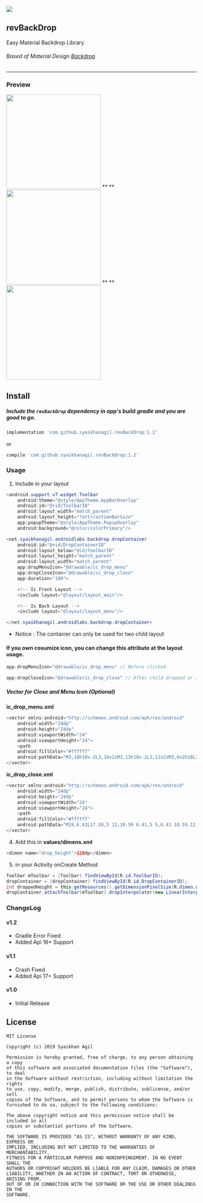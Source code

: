 [![](https://jitpack.io/v/syaikhanagil/revBackDrop.svg)](https://jitpack.io/#syaikhanagil/revBackDrop)
## revBackDrop
Easy Material Backdrop Library
###### Based of Material Design [Backdrop](https://material.io/design/components/backdrop.html)
-----
### Preview
<img src="preview/before.png" width="250"> ** ** <img src="preview/after.png" width="250"> ** ** <img src="preview/prev1.gif" width="250">



## Install

##### Include the `revBackDrop` dependency in app's **build.gradle** and you are good to go.

```groovy
implementation 'com.github.syaikhanagil.revBackDrop:1.2'
```
or
```groovy
compile 'com.github.syaikhanagil.revBackDrop:1.2'
```

### Usage
1. Include in your layout
```java
<android.support.v7.widget.Toolbar
	android:theme="@style/AppTheme.AppBarOverlay"
	android:id="@+id/ToolbarID"
	android:layout_width="match_parent"
	android:layout_height="?attr/actionBarSize"
	app:popupTheme="@style/AppTheme.PopupOverlay" 
	android:background="@color/colorPrimary"/>

<net.syaikhanagil.androidlabs.backdrop.dropContainer
	android:id="@+id/DropContainerID"
	android:layout_below="@id/ToolbarID"
	android:layout_height="match_parent"
	android:layout_width="match_parent"
	app:dropMenuIcon="@drawable/ic_drop_menu"
	app:dropCloseIcon="@drawable/ic_drop_close"
	app:duration="100">

	<!-- Is Front Layout -->
	<include layout="@layout/layout_main"/>

	<!-- Is Back Layout -->
	<include layout="@layout/layout_menu"/>

</net.syaikhanagil.androidlabs.backdrop.dropContainer>
```

 * Notice : The container can only be used for two child layout

#### If you own cosumize icon, you can change this attribute at the layout usage.
```java
app:dropMenuIcon="@drawable/ic_drop_menu" // Before clicked

app:dropCloseIcon="@drawable/ic_drop_close" // After child dropped or Icon clicked
```

##### Vector for Close and Menu Icon (Optional)

**ic_drop_menu.xml**
```java
<vector xmlns:android="http://schemas.android.com/apk/res/android"
    android:width="24dp"
    android:height="24dp"
    android:viewportWidth="24"
    android:viewportHeight="24">
    <path
	android:fillColor="#ffffff"
	android:pathData="M3,18h18v-2L3,16v2zM3,13h18v-2L3,11v2zM3,6v2h18L21,6L3,6z"/>
</vector>
```

**ic_drop_close.xml**
```java
<vector xmlns:android="http://schemas.android.com/apk/res/android"
    android:width="24dp"
    android:height="24dp"
    android:viewportWidth="24"
    android:viewportHeight="24">
    <path
	android:fillColor="#ffffff"
	android:pathData="M19,6.41L17.59,5 12,10.59 6.41,5 5,6.41 10.59,12 5,17.59 6.41,19 12,13.41 17.59,19 19,17.59 13.41,12z"/>
</vector>
```

4. Add this in **values/dimens.xml**
```java
<dimen name="drop_height">120dp</dimen>
```

5. in your Activity onCreate Method
```java
Toolbar mToolbar = (Toolbar) findViewById(R.id.ToolbarID);
dropContainer = (dropContainer) findViewById(R.id.DropContainerID);
int droppedHeight = this.getResources().getDimensionPixelSize(R.dimen.drop_height);
dropContainer.attachToolbar(mToolbar).dropInterpolator(new LinearInterpolator()).dropHeight(droppedHeight).createDrop();
```


### ChangeLog

#### v1.2
 * Gradle Error Fixed
 * Added Api 16+ Support

#### v1.1
 * Crash Fixed
 * Added Api 17+ Support

#### v1.0
 * Initial Release

## License
```
MIT License

Copyright (c) 2019 Syaikhan Agil

Permission is hereby granted, free of charge, to any person obtaining a copy
of this software and associated documentation files (the "Software"), to deal
in the Software without restriction, including without limitation the rights
to use, copy, modify, merge, publish, distribute, sublicense, and/or sell
copies of the Software, and to permit persons to whom the Software is
furnished to do so, subject to the following conditions:

The above copyright notice and this permission notice shall be included in all
copies or substantial portions of the Software.

THE SOFTWARE IS PROVIDED "AS IS", WITHOUT WARRANTY OF ANY KIND, EXPRESS OR
IMPLIED, INCLUDING BUT NOT LIMITED TO THE WARRANTIES OF MERCHANTABILITY,
FITNESS FOR A PARTICULAR PURPOSE AND NONINFRINGEMENT. IN NO EVENT SHALL THE
AUTHORS OR COPYRIGHT HOLDERS BE LIABLE FOR ANY CLAIM, DAMAGES OR OTHER
LIABILITY, WHETHER IN AN ACTION OF CONTRACT, TORT OR OTHERWISE, ARISING FROM,
OUT OF OR IN CONNECTION WITH THE SOFTWARE OR THE USE OR OTHER DEALINGS IN THE
SOFTWARE.
```
